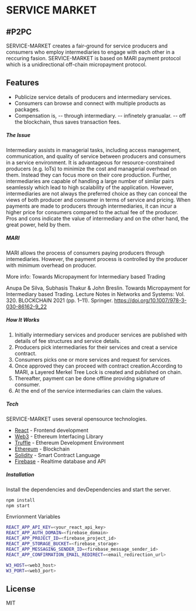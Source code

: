 # SERVICE MARKET
## #P2PC

SERVICE-MARKET creates a fair-ground for service producers and consumers who employ intermediaries to engage with each other in a reccuring fasion. SERVICE-MARKET is based on MARI payment protocol which is a unidirectional off-chain micropayment protocol. 

## Features
- Publicize service details of producers and intermediary services.
- Consumers can browse and connect with multiple products as packages.
- Compensation is,
-- through intermediary.
-- infinetely granualar.
-- off the blockchain, thus saves transaction fees.

##### The Issue
Intermediary assists in managerial tasks, including access management, communication, and quality of service between producers and consumers in a service environment. It is advantageous for resource-constrained producers (e.g. IoTs) to minimize the cost and managerial overhead on them. Instead they can focus more on their core production. Further, intermediaries are capable of handling a large number of similar pairs seamlessly which lead to high scalability of the application. However, intermediaries are not always the preferred choice as they can conceal the views of both producer and consumer in terms of service and pricing. When payments are made to producers through intermediaries, it can incur a higher price for consumers compared to the actual fee of the producer. Pros and cons indicate the value of intermediary and on the other hand, the great power, held by them. 

##### MARI

MARI allows the process of consumers paying producers through intemediaries. However, the payment process is controlled by the producer with minimum overhead on producer.

More info: Towards Micropayment for Intermediary based Trading

Anupa De Silva, Subhasis Thakur & John Breslin. Towards Micropayment for Intermediary based Trading.  Lecture Notes in Networks and Systems: Vol. 320. BLOCKCHAIN 2021 (pp. 1–11). Springer. https://doi.org/10.1007/978-3-030-86162-9_22

##### How It Works

1. Initially intermediary services and producer services are published with details of fee structures and service details.
2. Producers pick intermediaries for their services and creat a service contract.
3. Consumers picks one or more services and request for services.
4. Once approved they can proceed with contract creation.According to MARI, a Layered Merkel Tree Lock is created and published on chain.
5. Thereafter, payment can be done offline providng signature of consumer.
6. At the end of the service intermediaries can claim the values. 

##### Tech

SERVICE-MARKET uses several opensource technologies. 
- [React](reactjs.org) - Frontend development
- [Web3](web3js.readthedocs.io) - Ethereum Interfacing Library
- [Truffle](www.trufflesuite.com) - Ethereum Development Environment
- [Ethereum](ethereum.org) - Blockchain
- [Solidity](docs.soliditylang.org) - Smart Contract Language
- [Firebase](firebase.google.com) - Realtime database and API

##### Installation

Install the dependencies and devDependencies and start the server.

```sh
npm install
npm start
```

Envrionment Variables

```sh
REACT_APP_API_KEY=<your_react_api_key>
REACT_APP_AUTH_DOMAIN=<firebase_domain>
REACT_APP_PROJECT_ID=<firebase_project_id>
REACT_APP_STORAGE_BUCKET=<firebase_storage>
REACT_APP_MESSAGING_SENDER_ID=<firebase_message_sender_id>
REACT_APP_CONFIRMATION_EMAIL_REDIRECT=<email_redirection_url>

W3_HOST=<web3_host>
W3_PORT=<web3_port>
```


## License
MIT
